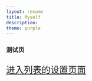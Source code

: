 ```yaml
---
layout: resume
title: Myself
description: 
theme: purple
---
```


### 测试页
<html>

<head>

  <title>超级链接的设置</title>

</head>

<body>

<font size="5">

<a href="/pdf/">进入列表的设置页面</a>

</font>

</body>

</html>


